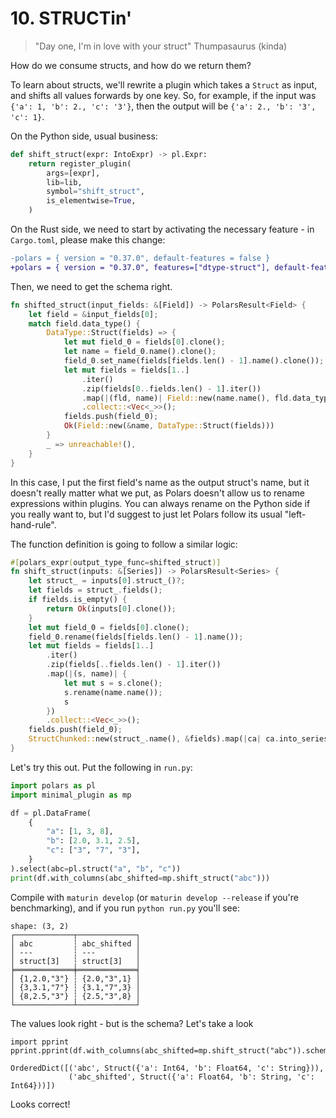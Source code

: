 # 10. STRUCTin'

> "Day one, I'm in love with your struct" Thumpasaurus (kinda)

How do we consume structs, and how do we return them?

To learn about structs, we'll rewrite a plugin which takes a `Struct` as
input, and shifts all values forwards by one key. So, for example, if
the input was `{'a': 1, 'b': 2., 'c': '3'}`, then the output will be
`{'a': 2., 'b': '3', 'c': 1}`.

On the Python side, usual business:

```python
def shift_struct(expr: IntoExpr) -> pl.Expr:
    return register_plugin(
        args=[expr],
        lib=lib,
        symbol="shift_struct",
        is_elementwise=True,
    )
```

On the Rust side, we need to start by activating the necessary
feature - in `Cargo.toml`, please make this change:
```diff
-polars = { version = "0.37.0", default-features = false }
+polars = { version = "0.37.0", features=["dtype-struct"], default-features = false }
```

Then, we need to get the schema right.
```Rust
fn shifted_struct(input_fields: &[Field]) -> PolarsResult<Field> {
    let field = &input_fields[0];
    match field.data_type() {
        DataType::Struct(fields) => {
            let mut field_0 = fields[0].clone();
            let name = field_0.name().clone();
            field_0.set_name(fields[fields.len() - 1].name().clone());
            let mut fields = fields[1..]
                .iter()
                .zip(fields[0..fields.len() - 1].iter())
                .map(|(fld, name)| Field::new(name.name(), fld.data_type().clone()))
                .collect::<Vec<_>>();
            fields.push(field_0);
            Ok(Field::new(&name, DataType::Struct(fields)))
        }
        _ => unreachable!(),
    }
}
```
In this case, I put the first field's name as the output struct's name, but it doesn't
really matter what we put, as Polars doesn't allow us to rename expressions within
plugins. You can always rename on the Python side if you really want to, but I'd suggest
to just let Polars follow its usual "left-hand-rule".

The function definition is going to follow a similar logic:

```rust
#[polars_expr(output_type_func=shifted_struct)]
fn shift_struct(inputs: &[Series]) -> PolarsResult<Series> {
    let struct_ = inputs[0].struct_()?;
    let fields = struct_.fields();
    if fields.is_empty() {
        return Ok(inputs[0].clone());
    }
    let mut field_0 = fields[0].clone();
    field_0.rename(fields[fields.len() - 1].name());
    let mut fields = fields[1..]
        .iter()
        .zip(fields[..fields.len() - 1].iter())
        .map(|(s, name)| {
            let mut s = s.clone();
            s.rename(name.name());
            s
        })
        .collect::<Vec<_>>();
    fields.push(field_0);
    StructChunked::new(struct_.name(), &fields).map(|ca| ca.into_series())
}
```

Let's try this out. Put the following in `run.py`:

```python
import polars as pl
import minimal_plugin as mp

df = pl.DataFrame(
    {
        "a": [1, 3, 8],
        "b": [2.0, 3.1, 2.5],
        "c": ["3", "7", "3"],
    }
).select(abc=pl.struct("a", "b", "c"))
print(df.with_columns(abc_shifted=mp.shift_struct("abc")))
```

Compile with `maturin develop` (or `maturin develop --release` if you're
benchmarking), and if you run `python run.py` you'll see:

```
shape: (3, 2)
┌─────────────┬─────────────┐
│ abc         ┆ abc_shifted │
│ ---         ┆ ---         │
│ struct[3]   ┆ struct[3]   │
╞═════════════╪═════════════╡
│ {1,2.0,"3"} ┆ {2.0,"3",1} │
│ {3,3.1,"7"} ┆ {3.1,"7",3} │
│ {8,2.5,"3"} ┆ {2.5,"3",8} │
└─────────────┴─────────────┘
```

The values look right - but is the schema?
Let's take a look
```
import pprint
pprint.pprint(df.with_columns(abc_shifted=mp.shift_struct("abc")).schema)
```
```
OrderedDict([('abc', Struct({'a': Int64, 'b': Float64, 'c': String})),
             ('abc_shifted', Struct({'a': Float64, 'b': String, 'c': Int64}))])
```
Looks correct!
